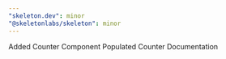 ```yaml
---
"skeleton.dev": minor
"@skeletonlabs/skeleton": minor
---
```


Added Counter Component
Populated Counter Documentation
